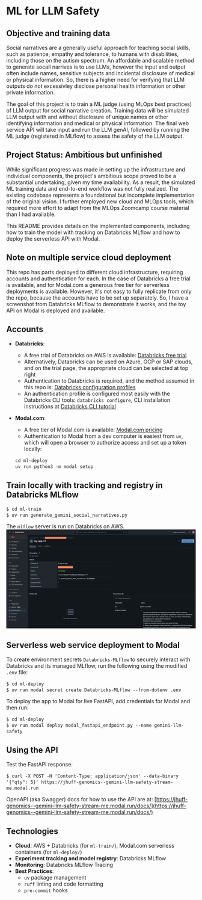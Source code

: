 # ML for LLM Safety

## Objective and training data

Social narratives are a generally useful approach for teaching social skills, such as patience, empathy and tolerance, to humans with disabilities, including those on the autism spectrum. An affordable and scalable method to generate socail narrives is to use LLMs, however the input and output often include names, sensitive subjects and incidental disclosure of medical or physical information. So, there is a higher need for verifying that LLM outputs do not excessivley disclose personal health information or other private information.

The goal of this project is to train a ML judge (using MLOps best practices) of LLM output for social narrative creation. Training data will be simulated LLM output with and without disclosure of unique names or other identifying information and medical or physical information. The final web service API will take input and run the LLM genAI, followed by running the ML judge (registered in MLflow) to assess the safety of the LLM output.


## Project Status: Ambitious but unfinished

While significant progress was made in setting up the infrastructure and individual components, the project's ambitious scope proved to be a substantial undertaking, given my time availability. As a result, the simulated ML training data and end-to-end workflow was not fully realized. The existing codebase represents a foundational but incomplete implementation of the original vision. I further employed new cloud and MLOps tools, which required more effort to adapt from the MLOps Zoomcamp course material than I had available.

This README provides details on the implemented components, including how to train the model with tracking on Databricks MLflow and how to deploy the serverless API with Modal. 


## Note on multiple service cloud deployment

This repo has parts deployed to different cloud infrastructure, requiring accounts and authentication for each. In the case of Databricks a free trial is available, and for Modal.com a generous free tier for serverless deployments is available. However, it's not easy to fully replicate from only the repo, because the accounts have to be set up separately. So, I have a screenshot from Databricks MLflow to demonstrate it works, and the toy API on Modal is deployed and available.


## Accounts

* **Databricks**: 
   * A free trial of Databricks on AWS is available: [Databricks free trial](https://docs.databricks.com/aws/en/getting-started/free-trial)
   * Alternatively, Databricks can be used on Azure, GCP or SAP clouds, and on the trial page, the appropriate cloud can be selected at top right
   * Authentication to Databricks is required, and the method assumed in this repo is: [Databricks configuration profiles](https://docs.databricks.com/aws/en/dev-tools/auth/config-profiles)
   * An authentication profile is configured most easily with the Databricks CLI tools: `databricks configure`, CLI installation instructions at [Databricks CLI tutorial](https://docs.databricks.com/aws/en/dev-tools/cli/tutorial)

* **Modal.com**: 
   * A free tier of Modal.com is available: [Modal.com pricing](https://modal.com/pricing)
   * Authentication to Modal from a dev computer is easiest from `uv`, which will open a browser to authorize access and set up a token locally:
   ```
   cd ml-deploy
   uv run python3 -m modal setup
   ```


## Train locally with tracking and registry in Databricks MLflow

```
$ cd ml-train
$ uv run generate_gemini_social_narratives.py 
```

The `mlflow` server is run on Databricks on AWS.
![mlflow artifacts on Databricks](png/Databricks_mlfow_model_artifacts.png)


## Serverless web service deployment to Modal

To create environment secrets `Databricks-MLflow` to securely interact with Databricks and its managed MLflow, run the following using the modified `.env` file:
```
$ cd ml-deploy
$ uv run modal secret create Databricks-MLflow --from-dotenv .env
```

To deploy the app to Modal for live FastAPI, add credentials for Modal and then run:
```
$ cd ml-deploy
$ uv run modal deploy modal_fastapi_endpoint.py --name gemini-llm-safety
```


## Using the API

Test the FastAPI response:
```
$ curl -X POST -H 'Content-Type: application/json' --data-binary '{"qty": 5}' https://jhuff-genomics--gemini-llm-safety-stream-me.modal.run
```

OpenAPI (aka Swagger) docs for how to use the API are at:
[https://jhuff-genomics--gemini-llm-safety-stream-me.modal.run/docs/](https://jhuff-genomics--gemini-llm-safety-stream-me.modal.run/docs/)


## Technologies 

* **Cloud**: AWS + Databricks (for `ml-train/`), Modal.com serverless containers (for `ml-deploy/`)
* **Experiment tracking and model registry**: Databricks MLflow
* **Monitoring**: Databricks MLflow Tracing
* **Best Practices**:
  * `uv` package management
  * `ruff` linting and code formatting
  * `pre-commit` hooks
